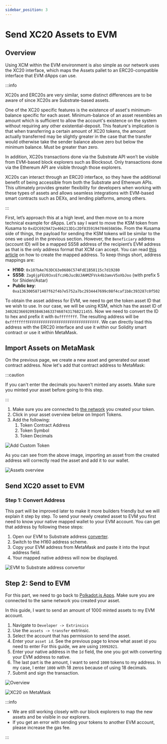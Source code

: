 ```yaml
---
sidebar_position: 3
---
```


# Send XC20 Assets to EVM

## Overview

Using XCM within the EVM environment is also simple as our network uses the XC20 interface, which maps the Assets pallet to an ERC20-compatible interface that EVM dApps can use.

:::info

XC20s and ERC20s are very similar, some distinct differences are to be aware of since XC20s are Substrate-based assets.

One of the XC20 specific features is the existence of asset's minimum-balance specific for each asset. Minimum-balance of an asset resembles an amount which is sufficient to allow the account's existence on the system without requiring any other existential-deposit. This feature's implication is that when transferring a certain amount of XC20 tokens, the amount actually transferred may be slightly greater in the case that the transfer would otherwise take the sender balance above zero but below the minimum balance. Must be greater than zero.

In addition, XC20s transactions done via the Substrate API won’t be visible from EVM-based block explorers such as Blocksout. Only transactions done via the Ethereum API are visible through those explorers.

XC20s can interact through an ERC20 interface, so they have the additional benefit of being accessible from both the Substrate and Ethereum APIs. This ultimately provides greater flexibility for developers when working with these types of assets and allows seamless integrations with EVM-based smart contracts such as DEXs, and lending platforms, among others.

:::

First, let’s approach this at a high level, and then move on to a more technical example for dApps. Let’s say I want to move the KSM token from Kusama to `0xd2C6929A72e466213D1c2Df8359194784650A50e`. From the Kusama side of things, the payload for sending the KSM tokens will be similar to the ones we used in the previous section. However, the `Beneficiary` address (account ID) will be a mapped SS58 address of the recipient’s EVM address as that is the only address format that XCM can accept. You can read [this article](https://medium.com/astar-network/using-astar-network-account-between-substrate-and-evm-656643df22a0) on how to create the mapped address. To keep things short, address mappings are:

- **H160**: `0x107bAe763DC63e0686C574FdE1B58115c7d19280`
- **SS58**: `Zag6jpFEU93xsEfczHbJucBUJAHMZFVsk4b3amvV5oXbJoo` (with prefix 5 for Shiden/Astar)
- **Public key**: `0xa1363005871407f62f4b7e5752a7bc2934447699c08f4caf1b8c393287c0f502`

To obtain the asset address for EVM, we need to get the token asset ID that we wish to use. In our case, we will be using KSM, which has the asset ID of `340282366920938463463374607431768211455`. Now we need to convert the ID to hex and prefix it with `0xffffffff`. The resulting address will be `0xffffffffFFFFFFFFFFFFFFFFFFFFFFFFFFFFFFFF`. We can directly load this address with the ERC20 interface and use it within our Solidity smart contract or use it within MetaMask.

## Import Assets on MetaMask

On the previous page, we create a new asset and generated our asset contract address. Now let's add that contract address to MetaMask:

:::caution

If you can't enter the decimals you haven't minted any assets. Make sure you minted your asset before going to this step.

:::

1. Make sure you are connected to [the network](https://app.gitbook.com/o/-LgGrgOEDyFYjYWIb1DT/s/-M8GVK5H7hOsGnYqg-7q-872737601/~/changes/aJQFFWQNMjlao1SSjj4a/integration/network-details) you created your token.
2. Click in your asset overview below on Import Tokens.
3. Add the following:
   1. Token Contract Address
   2. Token Symbol
   3. Token Decimals

![Add Custom Token](img/9.png)

As you can see from the above image, importing an asset from the created address will correctly read the asset and add it to our wallet.

![Assets overview](img/10.png)

## Send XC20 asset to EVM

### Step 1: Convert Address

This part will be improved later to make it more builders friendly but we will explain it step by step. To send your newly created asset to EVM you first need to know your native mapped wallet to your EVM account. You can get that address by following these steps:

1. Open our EVM to Substrate address [converter](https://hoonsubin.github.io/evm-substrate-address-converter/).
2. Switch to the H160 address scheme.
3. Copy your EVM address from MetaMask and paste it into the Input address field.
4. Your mapped native address will now be displayed.

![EVM to Substrate address convertor](img/11.png)

## Step 2: Send to EVM

For this part, we need to go back to [Polkadot.js Apps](https://polkadot.js.org/apps/). Make sure you are connected to the same network you created your asset.

In this guide, I want to send an amount of 1000 minted assets to my EVM account.

1. Navigate to `Developer -> Extrinsics`
2. Use the `assets -> transfer` extrinsic.
3. Select the account that has permission to send the asset.
4. Enter your `asset id`. See the previous page to know what asset id you need to enter For this guide, we are using `19992021`.
5. Enter your native address in the `Id` field, the one you got with converting your EVM address to native.
6. The last part is the amount, I want to send `1000` tokens to my address. In my case, I enter `1000` with 18 zeros because of using 18 decimals.
7. Submit and sign the transaction.

![Overview](img/12.png)

![XC20 on MetaMask](img/13.png)

:::info

- We are still working closely with our block explorers to map the new assets and be visible in our explorers.
- If you get an error with sending your tokens to another EVM account, please increase the gas fee.

:::